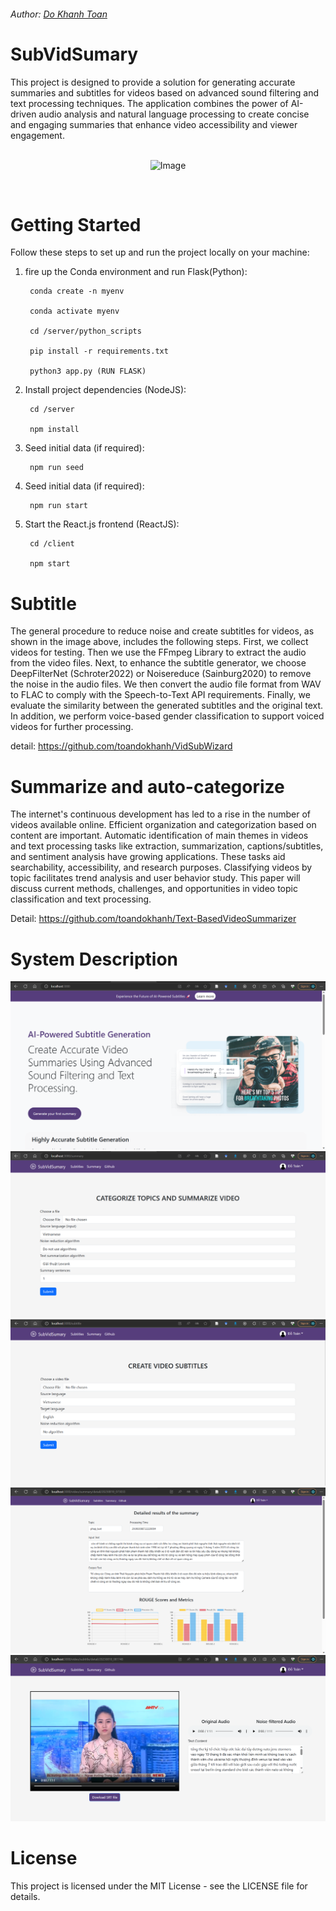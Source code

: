 <h6 align="left">Author: <a href="https://github.com/toandokhanh">Do Khanh Toan<a/> </h6>

# SubVidSumary
This project is designed to provide a solution for generating accurate summaries and subtitles for videos based on advanced sound filtering and text processing techniques. The application combines the power of AI-driven audio analysis and natural language processing to create concise and engaging summaries that enhance video accessibility and viewer engagement.
</br>
</br>
<p align="center">
  <img src="https://github.com/toandokhanh/TextVidSummarizer/assets/98395447/9d2da01a-812e-4816-a5ac-54e3ecde9ef4" alt="Image" />
</p>
</br>


# Getting Started
Follow these steps to set up and run the project locally on your machine:
1. fire up the Conda environment and run Flask(Python):

        conda create -n myenv

        conda activate myenv

        cd /server/python_scripts

        pip install -r requirements.txt

        python3 app.py (RUN FLASK)

2. Install project dependencies (NodeJS):
        
        cd /server

        npm install

        
3. Seed initial data (if required):

        npm run seed


4. Seed initial data (if required):
        
        npm run start

5. Start the React.js frontend (ReactJS):

        cd /client

        npm start

# Subtitle 
The general procedure to reduce noise and create subtitles for videos, as shown in the image above, includes the following steps. First, we collect videos for testing. Then we use the FFmpeg Library to extract the audio from the video files. Next, to enhance the subtitle generator, we choose DeepFilterNet (Schroter2022) or Noisereduce (Sainburg2020) to remove the noise in the audio files. We then convert the audio file format from WAV to FLAC to comply with the Speech-to-Text API requirements. Finally, we evaluate the similarity between the generated subtitles and the original text. In addition, we perform voice-based gender classification to support voiced videos for further processing.

detail: https://github.com/toandokhanh/VidSubWizard
# Summarize and auto-categorize
The internet's continuous development has led to a rise in the number of videos available online. Efficient organization and categorization based on content are important. Automatic identification of main themes in videos and text processing tasks like extraction, summarization, captions/subtitles, and sentiment analysis have growing applications. These tasks aid searchability, accessibility, and research purposes. Classifying videos by topic facilitates trend analysis and user behavior study. This paper will discuss current methods, challenges, and opportunities in video topic classification and text processing.

Detail: https://github.com/toandokhanh/Text-BasedVideoSummarizer


# System Description
![Alt text](image/image-1.png)
![Alt text](image/image-2.png)
![Alt text](image/image-3.png)
![Alt text](image/image-4.png)
![Alt text](image/image-5.png)
# License
This project is licensed under the MIT License - see the LICENSE file for details.
